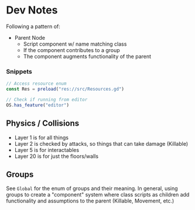 # Dev Notes
Following a pattern of:
- Parent Node
  - Script component w/ name matching class
  - If the component contributes to a group
  - The component augments functionality of the parent

### Snippets
```js
// Access resource enum
const Res = preload("res://src/Resources.gd")

// Check if running from editor
OS.has_feature("editor")
```

## Physics / Collisions
- Layer 1 is for all things
- Layer 2 is checked by attacks, so things that can take damage (Killable)
- Layer 5 is for interactables
- Layer 20 is for just the floors/walls

## Groups
See `Global` for the enum of groups and their meaning.
In general, using groups to create a "component" system where class scripts as children
add functionality and assumptions to the parent (Killable, Movement, etc.)
<!-- - `resource` - Anything that can be mined. See `src/Resources.gd` for the enum
  - Attach a `Gatherable` script to the resource
  - Must be on collision layer 5
- Gatherers
  - Must be on collision layer 5 -->